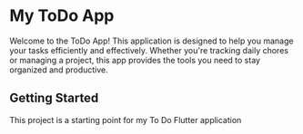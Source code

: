 # My ToDo App

Welcome to the ToDo App! This application is designed to help you manage your tasks efficiently and effectively. Whether you're tracking daily chores or managing a project, this app provides the tools you need to stay organized and productive.

## Getting Started

This project is a starting point for my To Do Flutter application
